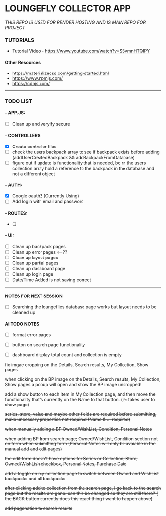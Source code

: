 # LOUNGEFLY COLLECTOR APP

*THIS REPO IS USED FOR RENDER HOSTING AND IS MAIN REPO FOR PROJECT*

### TUTORIALS
- Tutorial Video - https://www.youtube.com/watch?v=SBvmnHTQIPY
#### Other Resources
- https://materializecss.com/getting-started.html
- https://www.npmjs.com/
- https://cdnjs.com/
--- 

### TODO LIST
#### - APP.JS:
- [ ] Clean up and veryify secure
#### - CONTROLLERS:
- [x] Create controller files
- [ ] check the users backpack array to see if backpack exists before adding (addUserCreatedBackpack && addBackpackFromDatabase)
- [ ] figure out if update is functionality that is needed, bc rn the users collection array hold a reference to the backpack in the database and not a different object
#### - AUTH:
- [x] Google oauth2 (Currently Using)
- [ ] Add login with email and password
#### - ROUTES:
- [ ] 
#### - UI:
- [ ] Clean up backpack pages
- [ ] Clean up error pages <--??
- [ ] Clean up layout pages
- [ ] Clean up partial pages
- [ ] Clean up dashboard page
- [ ] Clean up login page
- [ ] Date/Time Added is not saving correct
---

#### NOTES FOR NEXT SESSION
- [ ] Searching the loungeflies database page works but layout needs to be cleaned up


#### AI TODO NOTES
- [ ] format error pages
- [ ] button on search page functionality
- [ ] dashboard display total count and collection is empty




fix imgae cropping on the Details, Search results, My Collection, Show pages

when clicking on the BP image on the Details, Search results, My Collection, Show pages a popup will open and show the BP image uncropped!

add a show button to each item in My Collection page, and then move the functionality that's currently on the Name to that button. (ie: takes user to show page)




~~series, store, value and maybe other fields are required before submitting, make uncessary properties not required (Name & ... required)~~

~~when manually adding a BP Owned/WishList, Condition, Personal Notes~~

~~when adding BP from search page; Owned/WishList, Condition section not on form when submitting form (Personal Notes will only be avaiable in the manual add and edit pages)~~

~~the edit form doesn't have options for Series or Collection, Store, Owned/WishLish checkbox, Personal Notes, Purchase Date~~ 

~~add a toggle on my collection page to switch between Owned and WishList backpacks and all backpacks~~

~~after clicking add to collection from the search page, i go back to the search page but the results are gone. can this be changed so they are still there? ( the BACK button currently does this exact thing i want to happen above)~~

~~add pagenation to search results~~